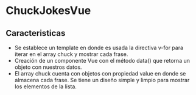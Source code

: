 # ChuckJokesVue

## Caracteristicas
- Se establece un template en donde es usada la directiva v-for para iterar en el array chuck y mostrar cada frase.
- Creación de un componente Vue con el método data() que retorna un objeto con nuestros datos.
- El array chuck cuenta con objetos con propiedad value en donde se almacena cada frase.
Se tiene un diseño simple y limpio para mostrar los elementos de la lista.
